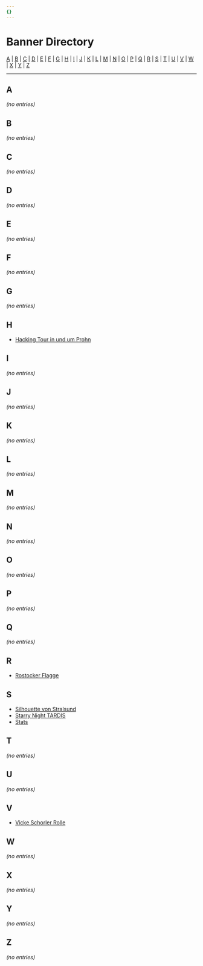 ```yaml
---
{}
---
```

# Banner Directory
[A](#a) | [B](#b) | [C](#c) | [D](#d) | [E](#e) | [F](#f) | [G](#g) | [H](#h) | [I](#i) | [J](#j) | [K](#k) | [L](#l) | [M](#m) | [N](#n) | [O](#o) | [P](#p) | [Q](#q) | [R](#r) | [S](#s) | [T](#t) | [U](#u) | [V](#v) | [W](#w) | [X](#x) | [Y](#y) | [Z](#z)

---

## A
_(no entries)_

## B
_(no entries)_

## C
_(no entries)_

## D
_(no entries)_

## E
_(no entries)_

## F
_(no entries)_

## G
_(no entries)_

## H
- [Hacking Tour in und um Prohn](./3_hacking-tour-in-und-um-prohn_2015/)

## I
_(no entries)_

## J
_(no entries)_

## K
_(no entries)_

## L
_(no entries)_

## M
_(no entries)_

## N
_(no entries)_

## O
_(no entries)_

## P
_(no entries)_

## Q
_(no entries)_

## R
- [Rostocker Flagge](./1_rostocker-flagge_2015/)

## S
- [Silhouette von Stralsund](./5_silhouette-von-stralsund_2015/)
- [Starry Night TARDIS](./4_starry-night-tardis_2015/)
- [Stats](./stats/)

## T
_(no entries)_

## U
_(no entries)_

## V
- [Vicke Schorler Rolle](./2_vicke-schorler-rolle_2015/)

## W
_(no entries)_

## X
_(no entries)_

## Y
_(no entries)_

## Z
_(no entries)_
